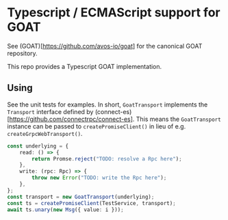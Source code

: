# Typescript / ECMAScript support for GOAT

See (GOAT)[https://github.com/avos-io/goat] for the canonical GOAT repository.

This repo provides a Typescript GOAT implementation.

## Using

See the unit tests for examples. In short, `GoatTransport` implements the `Transport` interface defined by (connect-es)[https://github.com/connectrpc/connect-es]. This means the `GoatTransport` instance can be passed to `createPromiseClient()` in lieu of e.g. `createGrpcWebTransport()`.

```typescript
const underlying = {
    read: () => {
        return Promse.reject("TODO: resolve a Rpc here");
    },
    write: (rpc: Rpc) => {
        throw new Error("TODO: write the Rpc here");
    },
};
const transport = new GoatTransport(underlying);
const ts = createPromiseClient(TestService, transport);
await ts.unary(new Msg({ value: i }));
```